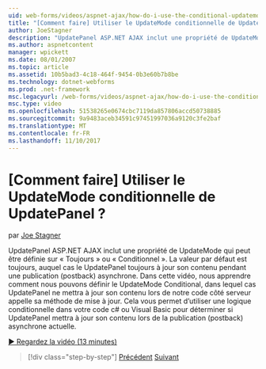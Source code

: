 ```yaml
---
uid: web-forms/videos/aspnet-ajax/how-do-i-use-the-conditional-updatemode-of-the-updatepanel
title: "[Comment faire] Utiliser le UpdateMode conditionnelle de UpdatePanel ? | Microsoft Docs"
author: JoeStagner
description: "UpdatePanel ASP.NET AJAX inclut une propriété de UpdateMode qui peut être définie sur « Toujours » ou « Conditionnel ». La valeur par défaut est toujours, auquel cas la UpdatePan..."
ms.author: aspnetcontent
manager: wpickett
ms.date: 08/01/2007
ms.topic: article
ms.assetid: 10b5bad3-4c18-464f-9454-0b3e60b7b8be
ms.technology: dotnet-webforms
ms.prod: .net-framework
msc.legacyurl: /web-forms/videos/aspnet-ajax/how-do-i-use-the-conditional-updatemode-of-the-updatepanel
msc.type: video
ms.openlocfilehash: 51538265e0674cbc7119da857806accd50738885
ms.sourcegitcommit: 9a9483aceb34591c97451997036a9120c3fe2baf
ms.translationtype: MT
ms.contentlocale: fr-FR
ms.lasthandoff: 11/10/2017
---
```

<a name="how-do-i-use-the-conditional-updatemode-of-the-updatepanel"></a>[Comment faire] Utiliser le UpdateMode conditionnelle de UpdatePanel ?
====================
par [Joe Stagner](https://github.com/JoeStagner)

UpdatePanel ASP.NET AJAX inclut une propriété de UpdateMode qui peut être définie sur « Toujours » ou « Conditionnel ». La valeur par défaut est toujours, auquel cas le UpdatePanel toujours à jour son contenu pendant une publication (postback) asynchrone. Dans cette vidéo, nous apprendre comment nous pouvons définir le UpdateMode Conditional, dans lequel cas UpdatePanel ne mettra à jour son contenu lors de notre code côté serveur appelle sa méthode de mise à jour. Cela vous permet d’utiliser une logique conditionnelle dans votre code c# ou Visual Basic pour déterminer si UpdatePanel mettra à jour son contenu lors de la publication (postback) asynchrone actuelle.

[&#9654; Regardez la vidéo (13 minutes)](https://channel9.msdn.com/Blogs/ASP-NET-Site-Videos/how-do-i-use-the-conditional-updatemode-of-the-updatepanel)

>[!div class="step-by-step"]
[Précédent](how-do-i-determine-whether-an-asynchronous-postback-has-occurred.md)
[Suivant](how-do-i-implement-the-persistent-communications-pattern-with-the-updatepanel.md)
